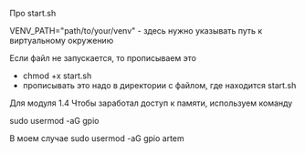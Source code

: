 Про start.sh

VENV_PATH="path/to/your/venv" - здесь нужно указывать путь к виртуальному окружению

Если файл не запускается, то прописываем это
- chmod +x start.sh
- прописывать это надо в директории с файлом, где находится start.sh


Для модуля 1.4
Чтобы заработал доступ к памяти, используем команду

sudo usermod -aG gpio <username>

В моем случае
sudo usermod -aG gpio artem

